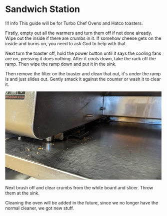 # Sandwich Station

!!! info
    This guide will be for Turbo Chef Ovens and Hatco toasters.

Firstly, empty out all the warmers and turn them off if not done already. Wipe out the inside if there are crumbs in it. If somehow cheese gets on the inside and burns on, you need to ask God to help with that.

Next turn the toaster off, hold the power button until it says the cooling fans are on, pressing it does nothing. After it cools down, take the rack off the ramp. Then wipe the ramp down and put it in the sink.

Then remove the filter on the toaster and clean that out, it's under the ramp is and just slides out. Gently smack it against the counter or wash it to clear it.

![toaster_filter_pic](../../assets/img/toaster_filter_pic.webp)

Next brush off and clear crumbs from the white board and slicer. Throw them at the sink.

Cleaning the oven will be added in the future, since we no longer have the normal cleaner, we got new stuff.
